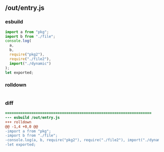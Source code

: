 ## /out/entry.js
### esbuild
```js
import a from "pkg";
import b from "./file";
console.log(
  a,
  b,
  require("pkg2"),
  require("./file2"),
  import("./dynamic")
);
let exported;
```
### rolldown
```js

```
### diff
```diff
===================================================================
--- esbuild	/out/entry.js
+++ rolldown	
@@ -1,4 +0,0 @@
-import a from "pkg";
-import b from "./file";
-console.log(a, b, require("pkg2"), require("./file2"), import("./dynamic"));
-let exported;

```
